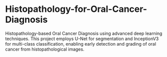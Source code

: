 # Histopathology-for-Oral-Cancer-Diagnosis
Histopathology-based Oral Cancer Diagnosis using advanced deep learning techniques. This project employs U-Net for segmentation and InceptionV3 for multi-class classification, enabling early detection and grading of oral cancer from histopathological images.
